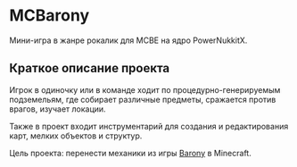 # MCBarony
Мини-игра в жанре рокалик для MCBE на ядро PowerNukkitX.

## Краткое описание проекта
Игрок в одиночку или в команде ходит по процедурно-генерируемым подземельям,
где собирает различные предметы, сражается против врагов, изучает локации.

Также в проект входит инструментарий для создания и редактирования карт,
мелких объектов и структур.

Цель проекта: перенести механики из игры [Barony](https://store.steampowered.com/app/371970/Barony/) в Minecraft.
